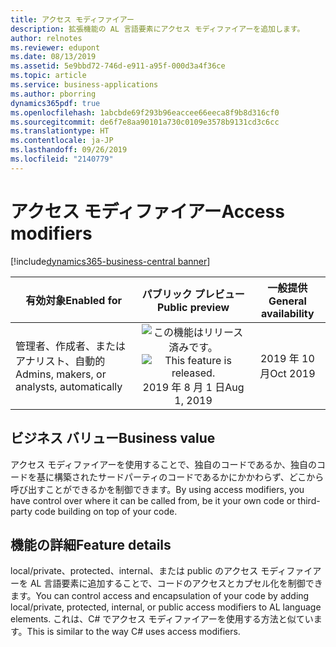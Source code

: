 ```yaml
---
title: アクセス モディファイアー
description: 拡張機能の AL 言語要素にアクセス モディファイアーを追加します。
author: relnotes
ms.reviewer: edupont
ms.date: 08/13/2019
ms.assetid: 5e9bbd72-746d-e911-a95f-000d3a4f36ce
ms.topic: article
ms.service: business-applications
ms.author: pborring
dynamics365pdf: true
ms.openlocfilehash: 1abcbde69f293b96eaccee66eeca8f9b8d316cf0
ms.sourcegitcommit: de6f7e8aa90101a730c0109e3578b9131cd3c6cc
ms.translationtype: HT
ms.contentlocale: ja-JP
ms.lasthandoff: 09/26/2019
ms.locfileid: "2140779"
---
```

# <a name="access-modifiers"></a><span data-ttu-id="7c259-103">アクセス モディファイアー</span><span class="sxs-lookup"><span data-stu-id="7c259-103">Access modifiers</span></span>
[!include[dynamics365-business-central banner](../includes/dynamics365-business-central.md)]

| <span data-ttu-id="7c259-104">有効対象</span><span class="sxs-lookup"><span data-stu-id="7c259-104">Enabled for</span></span>    |  <span data-ttu-id="7c259-105">パブリック プレビュー</span><span class="sxs-lookup"><span data-stu-id="7c259-105">Public preview</span></span> | <span data-ttu-id="7c259-106">一般提供</span><span class="sxs-lookup"><span data-stu-id="7c259-106">General availability</span></span> | 
| ---------- | :----------: |:----------: |
|<span data-ttu-id="7c259-107">管理者、作成者、またはアナリスト、自動的</span><span class="sxs-lookup"><span data-stu-id="7c259-107">Admins, makers, or analysts, automatically</span></span>|<span data-ttu-id="7c259-108">![この機能はリリース済みです。](/dynamics365-release-plan/media/green-checkmark.png "この機能はリリース済みです。")</span><span class="sxs-lookup"><span data-stu-id="7c259-108">![This feature is released.](/dynamics365-release-plan/media/green-checkmark.png "This feature is released.")</span></span> <span data-ttu-id="7c259-109">2019 年 8 月 1 日</span><span class="sxs-lookup"><span data-stu-id="7c259-109">Aug 1, 2019</span></span>| <span data-ttu-id="7c259-110">2019 年 10 月</span><span class="sxs-lookup"><span data-stu-id="7c259-110">Oct 2019</span></span>|


## <a name="business-value"></a><span data-ttu-id="7c259-111">ビジネス バリュー</span><span class="sxs-lookup"><span data-stu-id="7c259-111">Business value</span></span>
<!-- bv start -->
<span data-ttu-id="7c259-112">アクセス モディファイアーを使用することで、独自のコードであるか、独自のコードを基に構築されたサードパーティのコードであるかにかかわらず、どこから呼び出すことができるかを制御できます。</span><span class="sxs-lookup"><span data-stu-id="7c259-112">By using access modifiers, you have control over where it can be called from, be it your own code or third-party code building on top of your code.</span></span>
<!-- bv end -->



## <a name="feature-details"></a><span data-ttu-id="7c259-113">機能の詳細</span><span class="sxs-lookup"><span data-stu-id="7c259-113">Feature details</span></span>
<!--feature detail start -->
<span data-ttu-id="7c259-114">local/private、protected、internal、または public のアクセス モディファイアーを AL 言語要素に追加することで、コードのアクセスとカプセル化を制御できます。</span><span class="sxs-lookup"><span data-stu-id="7c259-114">You can control access and encapsulation of your code by adding local/private, protected, internal, or public access modifiers to AL language elements.</span></span> <span data-ttu-id="7c259-115">これは、C# でアクセス モディファイアーを使用する方法と似ています。</span><span class="sxs-lookup"><span data-stu-id="7c259-115">This is similar to the way C# uses access modifiers.</span></span>
<!--feature detail end -->











